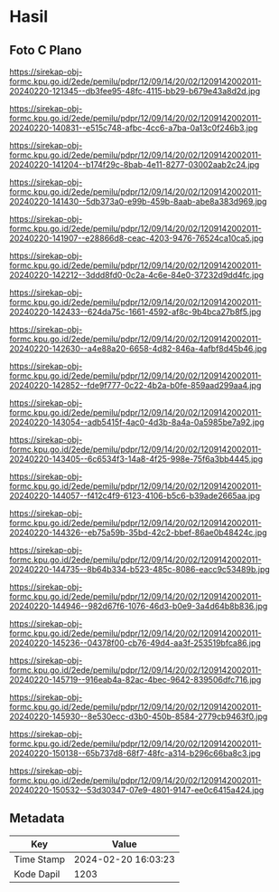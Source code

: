 # Hasil

## Foto C Plano

https://sirekap-obj-formc.kpu.go.id/2ede/pemilu/pdpr/12/09/14/20/02/1209142002011-20240220-121345--db3fee95-48fc-4115-bb29-b679e43a8d2d.jpg

https://sirekap-obj-formc.kpu.go.id/2ede/pemilu/pdpr/12/09/14/20/02/1209142002011-20240220-140831--e515c748-afbc-4cc6-a7ba-0a13c0f246b3.jpg

https://sirekap-obj-formc.kpu.go.id/2ede/pemilu/pdpr/12/09/14/20/02/1209142002011-20240220-141204--b174f29c-8bab-4e11-8277-03002aab2c24.jpg

https://sirekap-obj-formc.kpu.go.id/2ede/pemilu/pdpr/12/09/14/20/02/1209142002011-20240220-141430--5db373a0-e99b-459b-8aab-abe8a383d969.jpg

https://sirekap-obj-formc.kpu.go.id/2ede/pemilu/pdpr/12/09/14/20/02/1209142002011-20240220-141907--e28866d8-ceac-4203-9476-76524ca10ca5.jpg

https://sirekap-obj-formc.kpu.go.id/2ede/pemilu/pdpr/12/09/14/20/02/1209142002011-20240220-142212--3ddd8fd0-0c2a-4c6e-84e0-37232d9dd4fc.jpg

https://sirekap-obj-formc.kpu.go.id/2ede/pemilu/pdpr/12/09/14/20/02/1209142002011-20240220-142433--624da75c-1661-4592-af8c-9b4bca27b8f5.jpg

https://sirekap-obj-formc.kpu.go.id/2ede/pemilu/pdpr/12/09/14/20/02/1209142002011-20240220-142630--a4e88a20-6658-4d82-846a-4afbf8d45b46.jpg

https://sirekap-obj-formc.kpu.go.id/2ede/pemilu/pdpr/12/09/14/20/02/1209142002011-20240220-142852--fde9f777-0c22-4b2a-b0fe-859aad299aa4.jpg

https://sirekap-obj-formc.kpu.go.id/2ede/pemilu/pdpr/12/09/14/20/02/1209142002011-20240220-143054--adb5415f-4ac0-4d3b-8a4a-0a5985be7a92.jpg

https://sirekap-obj-formc.kpu.go.id/2ede/pemilu/pdpr/12/09/14/20/02/1209142002011-20240220-143405--6c6534f3-14a8-4f25-998e-75f6a3bb4445.jpg

https://sirekap-obj-formc.kpu.go.id/2ede/pemilu/pdpr/12/09/14/20/02/1209142002011-20240220-144057--f412c4f9-6123-4106-b5c6-b39ade2665aa.jpg

https://sirekap-obj-formc.kpu.go.id/2ede/pemilu/pdpr/12/09/14/20/02/1209142002011-20240220-144326--eb75a59b-35bd-42c2-bbef-86ae0b48424c.jpg

https://sirekap-obj-formc.kpu.go.id/2ede/pemilu/pdpr/12/09/14/20/02/1209142002011-20240220-144735--8b64b334-b523-485c-8086-eacc9c53489b.jpg

https://sirekap-obj-formc.kpu.go.id/2ede/pemilu/pdpr/12/09/14/20/02/1209142002011-20240220-144946--982d67f6-1076-46d3-b0e9-3a4d64b8b836.jpg

https://sirekap-obj-formc.kpu.go.id/2ede/pemilu/pdpr/12/09/14/20/02/1209142002011-20240220-145236--04378f00-cb76-49d4-aa3f-253519bfca86.jpg

https://sirekap-obj-formc.kpu.go.id/2ede/pemilu/pdpr/12/09/14/20/02/1209142002011-20240220-145719--916eab4a-82ac-4bec-9642-839506dfc716.jpg

https://sirekap-obj-formc.kpu.go.id/2ede/pemilu/pdpr/12/09/14/20/02/1209142002011-20240220-145930--8e530ecc-d3b0-450b-8584-2779cb9463f0.jpg

https://sirekap-obj-formc.kpu.go.id/2ede/pemilu/pdpr/12/09/14/20/02/1209142002011-20240220-150138--65b737d8-68f7-48fc-a314-b296c66ba8c3.jpg

https://sirekap-obj-formc.kpu.go.id/2ede/pemilu/pdpr/12/09/14/20/02/1209142002011-20240220-150532--53d30347-07e9-4801-9147-ee0c6415a424.jpg


## Metadata

| Key        | Value               |
| ---------- | ------------------- |
| Time Stamp | 2024-02-20 16:03:23 |
| Kode Dapil | 1203                |



